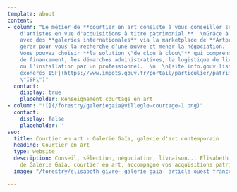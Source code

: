```yaml
---
template: about
content:
- column: "Le métier de **courtier en art consiste à vous conseiller sur une sélection
    d'artistes en vue d'acquisitions à titre patrimonial.**  \nGrâce à des contacts
    avec des **galeries internationales** via la marketplace de **Artprice**, je peux
    gérer pour vous la recherche d'une œuvre et mener la négociation.  \n  \n\\++
    Vous pouvez choisir **la solution \"de clou à clou\"** qui comprend le dossier
    de financement, les démarches administratives, la logistique de livraison et l'accrochage
    ou l'installation par un professionnel.  \n  \n[site info.gouv liste des biens
    exonérés ISF](https://www.impots.gouv.fr/portail/particulier/patrimoine-taxable-lisf
    \"ISF\")"
  contact:
    display: true
    placeholder: Renseignement courtage en art
- column: "![](/forestry/galeriegaia@villegle-courtage-1.png)"
  contact:
    display: false
    placeholder: ''
seo:
  title: Courtier en art - Galerie Gaïa, galerie d'art contemporain
  heading: Courtier en art
  type: website
  description: Conseil, sélection, négociation, livraison... Elisabeth Givre, directrice
    de Galerie Gaïa, courtier en art, accompagne vos acquisitions patrimoniales.
  image: "/forestry/elisabeth givre- galerie gaia- article ouest france.png"

---
```

